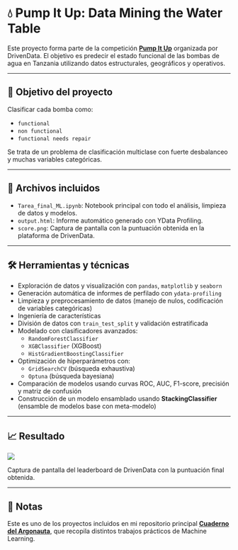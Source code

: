 # 💧 Pump It Up: Data Mining the Water Table

Este proyecto forma parte de la competición [**Pump It Up**](https://www.drivendata.org/competitions/7/pump-it-up-data-mining-the-water-table/page/25/) organizada por DrivenData. El objetivo es predecir el estado funcional de las bombas de agua en Tanzania utilizando datos estructurales, geográficos y operativos.

---

## 🧠 Objetivo del proyecto

Clasificar cada bomba como:
- `functional`
- `non functional`
- `functional needs repair`

Se trata de un problema de clasificación multiclase con fuerte desbalanceo y muchas variables categóricas.

---

## 📂 Archivos incluidos

- `Tarea_final_ML.ipynb`: Notebook principal con todo el análisis, limpieza de datos y modelos.
- `output.html`: Informe automático generado con YData Profiling.
- `score.png`: Captura de pantalla con la puntuación obtenida en la plataforma de DrivenData.

---

## 🛠 Herramientas y técnicas

- Exploración de datos y visualización con `pandas`, `matplotlib` y `seaborn`
- Generación automática de informes de perfilado con `ydata-profiling`
- Limpieza y preprocesamiento de datos (manejo de nulos, codificación de variables categóricas)
- Ingeniería de características
- División de datos con `train_test_split` y validación estratificada
- Modelado con clasificadores avanzados:
  - `RandomForestClassifier`
  - `XGBClassifier` (XGBoost)
  - `HistGradientBoostingClassifier`
- Optimización de hiperparámetros con:
  - `GridSearchCV` (búsqueda exhaustiva)
  - `Optuna` (búsqueda bayesiana)
- Comparación de modelos usando curvas ROC, AUC, F1-score, precisión y matriz de confusión
- Construcción de un modelo ensamblado usando **StackingClassifier** (ensamble de modelos base con meta-modelo)

---

## 📈 Resultado

![](.Scoring.png)

Captura de pantalla del leaderboard de DrivenData con la puntuación final obtenida.

---

## 📝 Notas

Este es uno de los proyectos incluidos en mi repositorio principal [**Cuaderno del Argonauta**](../), que recopila distintos trabajos prácticos de Machine Learning.
